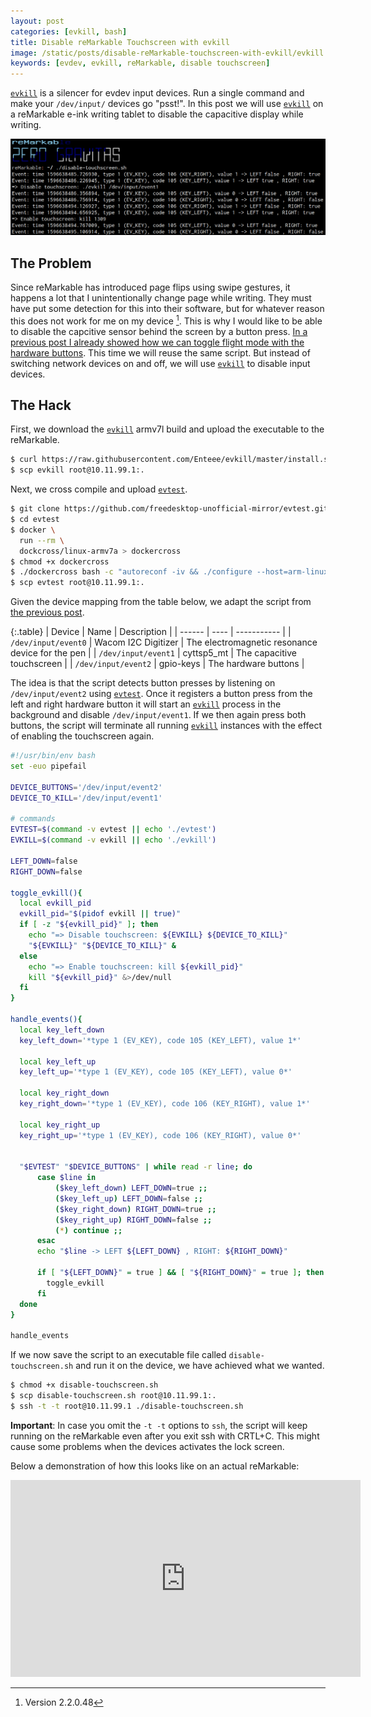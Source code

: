 ```yaml
---
layout: post
categories: [evkill, bash]
title: Disable reMarkable Touchscreen with evkill
image: /static/posts/disable-reMarkable-touchscreen-with-evkill/evkill.png
keywords: [evdev, evkill, reMarkable, disable touchscreen]
---
```


[`evkill`][evkill] is a silencer for evdev input devices. Run a single command and make
your `/dev/input/` devices go "psst!".  In this post we will use [`evkill`][evkill]
on a reMarkable e-ink writing tablet to disable the capacitive display while writing.

![evkill on reMarkable](/static/posts/disable-reMarkable-touchscreen-with-evkill/evkill.png)

## The Problem

Since reMarkable has introduced page flips using swipe gestures, it happens a
lot that I unintentionally change page while writing. They must have put some
detection for this into their software, but for whatever reason this does not
work for me on my device [^1]. This is why I would like to be able to disable the
capcitive sensor behind the screen by a button press. [In a previous post I
already showed how we can toggle flight mode with the hardware
buttons][reMarkable-hacking]. This time we will reuse the same script. But
instead of switching network devices on and off, we will use [`evkill`][evkill]
to disable input devices.

## The Hack

First, we download the [`evkill`][evkill] armv7l build and upload the executable
to the reMarkable.

```sh
$ curl https://raw.githubusercontent.com/Enteee/evkill/master/install.sh | ARCH="armv7l" sh
$ scp evkill root@10.11.99.1:.
```

Next, we cross compile and upload [`evtest`][evtest].

```sh
$ git clone https://github.com/freedesktop-unofficial-mirror/evtest.git
$ cd evtest
$ docker \
  run --rm \
  dockcross/linux-armv7a > dockercross
$ chmod +x dockercross
$ ./dockercross bash -c "autoreconf -iv && ./configure --host=arm-linux-gnueabi && make"
$ scp evtest root@10.11.99.1:.
```

Given the device mapping from the table below, we adapt the script from [the
previous post][reMarkable-hacking].

{:.table}
| Device | Name | Description |
| ------ | ---- | ----------- |
| `/dev/input/event0` | Wacom I2C Digitizer | The electromagnetic resonance device for the pen |
| `/dev/input/event1` | cyttsp5_mt | The capacitive touchscreen |
| `/dev/input/event2` | gpio-keys | The hardware buttons |

The idea is that the script detects button presses by listening on
`/dev/input/event2` using [`evtest`][evtest]. Once it registers a button press
from the left and right hardware button it will start an [`evkill`][evkill]
process in the background and disable `/dev/input/event1`. If we then again
press both buttons, the script will terminate all running [`evkill`][evkill]
instances with the effect of enabling the touchscreen again.

```sh
#!/usr/bin/env bash
set -euo pipefail

DEVICE_BUTTONS='/dev/input/event2'
DEVICE_TO_KILL='/dev/input/event1'

# commands
EVTEST=$(command -v evtest || echo './evtest')
EVKILL=$(command -v evkill || echo './evkill')

LEFT_DOWN=false
RIGHT_DOWN=false

toggle_evkill(){
  local evkill_pid
  evkill_pid="$(pidof evkill || true)"
  if [ -z "${evkill_pid}" ]; then
    echo "=> Disable touchscreen: ${EVKILL} ${DEVICE_TO_KILL}"
    "${EVKILL}" "${DEVICE_TO_KILL}" &
  else
    echo "=> Enable touchscreen: kill ${evkill_pid}"
    kill "${evkill_pid}" &>/dev/null
  fi
}

handle_events(){
  local key_left_down
  key_left_down='*type 1 (EV_KEY), code 105 (KEY_LEFT), value 1*'

  local key_left_up
  key_left_up='*type 1 (EV_KEY), code 105 (KEY_LEFT), value 0*'

  local key_right_down
  key_right_down='*type 1 (EV_KEY), code 106 (KEY_RIGHT), value 1*'

  local key_right_up
  key_right_up='*type 1 (EV_KEY), code 106 (KEY_RIGHT), value 0*'


  "$EVTEST" "$DEVICE_BUTTONS" | while read -r line; do
      case $line in
          ($key_left_down) LEFT_DOWN=true ;;
          ($key_left_up) LEFT_DOWN=false ;;
          ($key_right_down) RIGHT_DOWN=true ;;
          ($key_right_up) RIGHT_DOWN=false ;;
          (*) continue ;;
      esac
      echo "$line -> LEFT ${LEFT_DOWN} , RIGHT: ${RIGHT_DOWN}"

      if [ "${LEFT_DOWN}" = true ] && [ "${RIGHT_DOWN}" = true ]; then
        toggle_evkill
      fi
  done
}

handle_events
```

If we now save the script to an executable file called `disable-touchscreen.sh`
and run it on the device, we have achieved what we wanted.

```sh
$ chmod +x disable-touchscreen.sh
$ scp disable-touchscreen.sh root@10.11.99.1:.
$ ssh -t -t root@10.11.99.1 ./disable-touchscreen.sh
```

**Important**: In case you omit the `-t -t` options to `ssh`, the script will
keep running on the reMarkable even after you exit ssh with CRTL+C. This might
cause some problems when the devices activates the lock screen.

Below a demonstration of how this looks like on an actual reMarkable:

<div class="embed-responsive embed-responsive-4by3">
  <iframe
    width="560"
    height="315"
    src="https://www.youtube.com/embed/skB0LoFMXNs"
    frameborder="0"
    allow="accelerometer; autoplay; encrypted-media; gyroscope; picture-in-picture"
    allowfullscreen
  ></iframe>
</div>

[^1]: Version 2.2.0.48

[evkill]:https://github.com/Enteee/evkill
[evtest]:https://github.com/freedesktop-unofficial-mirror/evtest
[reMarkable-hacking]:/nix/bash/2020/01/08/reMarkable
